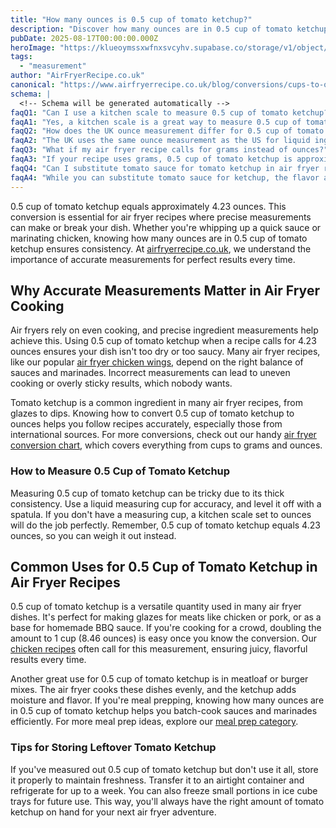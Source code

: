 ```yaml
---
title: "How many ounces is 0.5 cup of tomato ketchup?"
description: "Discover how many ounces are in 0.5 cup of tomato ketchup with our simple conversion guide. Perfect for air fryer recipes!"
pubDate: 2025-08-17T00:00:00.000Z
heroImage: "https://klueoymssxwfnxsvcyhv.supabase.co/storage/v1/object/public/Shmucket/how-many-ounces-is-0-5-cup-of-tomato-ketchup.webp"
tags:
  - "measurement"
author: "AirFryerRecipe.co.uk"
canonical: "https://www.airfryerrecipe.co.uk/blog/conversions/cups-to-ounces/how-many-ounces-is-0-5-cup-of-tomato-ketchup"
schema: |
  <!-- Schema will be generated automatically -->
faqQ1: "Can I use a kitchen scale to measure 0.5 cup of tomato ketchup?"
faqA1: "Yes, a kitchen scale is a great way to measure 0.5 cup of tomato ketchup. Simply set your scale to ounces and measure out 4.23 ounces, which is the equivalent of 0.5 cup. This method is often more accurate than using measuring cups, especially for thick sauces like ketchup."
faqQ2: "How does the UK ounce measurement differ for 0.5 cup of tomato ketchup?"
faqA2: "The UK uses the same ounce measurement as the US for liquid ingredients like tomato ketchup. So, 0.5 cup of tomato ketchup is still 4.23 ounces in the UK. However, always double-check if a recipe specifies fluid ounces or weight ounces, as this can vary for other ingredients."
faqQ3: "What if my air fryer recipe calls for grams instead of ounces?"
faqA3: "If your recipe uses grams, 0.5 cup of tomato ketchup is approximately 120 grams. Many kitchen scales allow you to switch between ounces and grams, making conversions easy. For a full list of conversions, visit our air fryer conversion chart on <a href=https://www.airfryerrecipe.co.uk/air-fryer-conversion-chart>airfryerrecipe.co.uk</a>."
faqQ4: "Can I substitute tomato sauce for tomato ketchup in air fryer recipes?"
faqA4: "While you can substitute tomato sauce for ketchup, the flavor and texture will differ. Tomato ketchup is sweeter and thicker, so you may need to adjust other ingredients like sugar or vinegar. For best results, stick to the recipe's specified measurements of 0.5 cup (4.23 ounces) of tomato ketchup."
---
```

<p>0.5 cup of tomato ketchup equals approximately 4.23 ounces. This conversion is essential for air fryer recipes where precise measurements can make or break your dish. Whether you're whipping up a quick sauce or marinating chicken, knowing how many ounces are in 0.5 cup of tomato ketchup ensures consistency. At <a href=https://www.airfryerrecipe.co.uk/>airfryerrecipe.co.uk</a>, we understand the importance of accurate measurements for perfect results every time.</p>

<h2>Why Accurate Measurements Matter in Air Fryer Cooking</h2>
<p>Air fryers rely on even cooking, and precise ingredient measurements help achieve this. Using 0.5 cup of tomato ketchup when a recipe calls for 4.23 ounces ensures your dish isn't too dry or too saucy. Many air fryer recipes, like our popular <a href=https://www.airfryerrecipe.co.uk/recipes>air fryer chicken wings</a>, depend on the right balance of sauces and marinades. Incorrect measurements can lead to uneven cooking or overly sticky results, which nobody wants.</p>
<p>Tomato ketchup is a common ingredient in many air fryer recipes, from glazes to dips. Knowing how to convert 0.5 cup of tomato ketchup to ounces helps you follow recipes accurately, especially those from international sources. For more conversions, check out our handy <a href=https://www.airfryerrecipe.co.uk/air-fryer-conversion-chart>air fryer conversion chart</a>, which covers everything from cups to grams and ounces.</p>

<h3>How to Measure 0.5 Cup of Tomato Ketchup</h3>
<p>Measuring 0.5 cup of tomato ketchup can be tricky due to its thick consistency. Use a liquid measuring cup for accuracy, and level it off with a spatula. If you don't have a measuring cup, a kitchen scale set to ounces will do the job perfectly. Remember, 0.5 cup of tomato ketchup equals 4.23 ounces, so you can weigh it out instead.</p>

<h2>Common Uses for 0.5 Cup of Tomato Ketchup in Air Fryer Recipes</h2>
<p>0.5 cup of tomato ketchup is a versatile quantity used in many air fryer dishes. It's perfect for making glazes for meats like chicken or pork, or as a base for homemade BBQ sauce. If you're cooking for a crowd, doubling the amount to 1 cup (8.46 ounces) is easy once you know the conversion. Our <a href=https://www.airfryerrecipe.co.uk/recipe-category/chicken>chicken recipes</a> often call for this measurement, ensuring juicy, flavorful results every time.</p>
<p>Another great use for 0.5 cup of tomato ketchup is in meatloaf or burger mixes. The air fryer cooks these dishes evenly, and the ketchup adds moisture and flavor. If you're meal prepping, knowing how many ounces are in 0.5 cup of tomato ketchup helps you batch-cook sauces and marinades efficiently. For more meal prep ideas, explore our <a href=https://www.airfryerrecipe.co.uk/recipe-category/meal-prep>meal prep category</a>.</p>

<h3>Tips for Storing Leftover Tomato Ketchup</h3>
<p>If you've measured out 0.5 cup of tomato ketchup but don't use it all, store it properly to maintain freshness. Transfer it to an airtight container and refrigerate for up to a week. You can also freeze small portions in ice cube trays for future use. This way, you'll always have the right amount of tomato ketchup on hand for your next air fryer adventure.</p>
